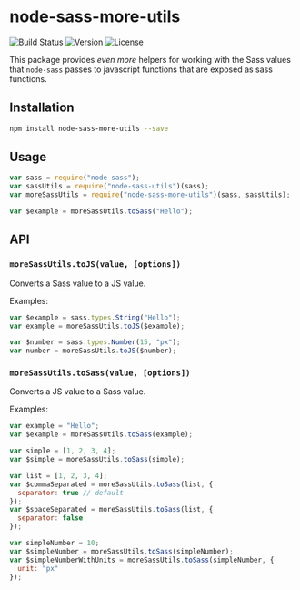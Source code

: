 # node-sass-more-utils

[![Build Status](https://travis-ci.org/eoneill/node-sass-more-utils.svg)](https://travis-ci.org/eoneill/node-sass-more-utils)
[![Version](https://img.shields.io/npm/v/node-sass-more-utils.svg)](https://www.npmjs.com/package/node-sass-more-utils)
[![License](https://img.shields.io/npm/l/node-sass-more-utils.svg)](https://www.npmjs.com/package/node-sass-more-utils)


This package provides _even more_ helpers for working with the Sass values that `node-sass` passes to javascript functions that are exposed as sass functions.

## Installation

```sh
npm install node-sass-more-utils --save
```

## Usage

```js
var sass = require("node-sass");
var sassUtils = require("node-sass-utils")(sass);
var moreSassUtils = require("node-sass-more-utils")(sass, sassUtils);

var $example = moreSassUtils.toSass("Hello");
```

## API

### `moreSassUtils.toJS(value, [options])`

Converts a Sass value to a JS value.

Examples:

```js
var $example = sass.types.String("Hello");
var example = moreSassUtils.toJS($example);

var $number = sass.types.Number(15, "px");
var number = moreSassUtils.toJS($number);
```

### `moreSassUtils.toSass(value, [options])`

Converts a JS value to a Sass value.

Examples:

```js
var example = "Hello";
var $example = moreSassUtils.toSass(example);

var simple = [1, 2, 3, 4];
var $simple = moreSassUtils.toSass(simple);

var list = [1, 2, 3, 4];
var $commaSeparated = moreSassUtils.toSass(list, {
  separator: true // default
});
var $spaceSeparated = moreSassUtils.toSass(list, {
  separator: false
});

var simpleNumber = 10;
var $simpleNumber = moreSassUtils.toSass(simpleNumber);
var $simpleNumberWithUnits = moreSassUtils.toSass(simpleNumber, {
  unit: "px"
});
```